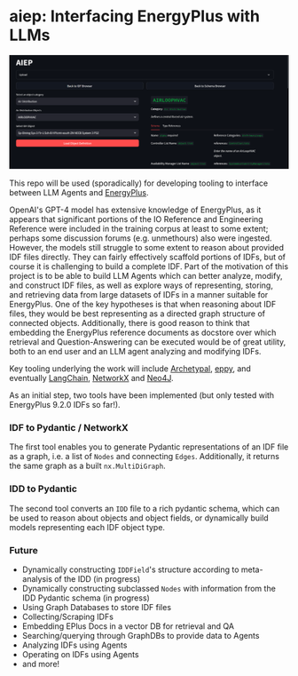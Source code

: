 # aiep: Interfacing EnergyPlus with LLMs

![UI Prototype](./imgs/ui-prototype.png)

This repo will be used (sporadically) for developing tooling to interface between LLM Agents and [EnergyPlus](http://energyplus.net).

OpenAI's GPT-4 model has extensive knowledge of EnergyPlus, as it appears that significant portions of the IO Reference and Engineering Reference were included in the training corpus at least to some extent; perhaps some discussion forums (e.g. unmethours) also were ingested. However, the models still struggle to some extent to reason about provided IDF files directly. They can fairly effectively scaffold portions of IDFs, but of course it is challenging to build a complete IDF. Part of the motivation of this project is to be able to build LLM Agents which can better analyze, modify, and construct IDF files, as well as explore ways of representing, storing, and retrieving data from large datasets of IDFs in a manner suitable for EnergyPlus. One of the key hypotheses is that when reasoning about IDF files, they would be best representing as a directed graph structure of connected objects. Additionally, there is good reason to think that embedding the EnergyPlus reference documents as docstore over which retrieval and Question-Answering can be executed would be of great utility, both to an end user and an LLM agent analyzing and modifying IDFs.

Key tooling underlying the work will include [Archetypal](https://github.com/samuelduchesne/archetypal), [eppy](https://github.com/santoshphilip/eppy), and eventually [LangChain](https://github.com/langchain-ai/langchain), [NetworkX](https://github.com/networkx/networkx) and [Neo4J](https://github.com/neo4j/neo4j).

As an initial step, two tools have been implemented (but only tested with EnergyPlus 9.2.0 IDFs so far!).

### IDF to Pydantic / NetworkX

The first tool enables you to generate Pydantic representations of an IDF file as a graph, i.e. a list of `Nodes` and connecting `Edges`. Additionally, it returns the same graph as a built `nx.MultiDiGraph`.

### IDD to Pydantic

The second tool converts an `IDD` file to a rich pydantic schema, which can be used to reason about objects and object fields, or dynamically build models representing each IDF object type.

### Future

- Dynamically constructing `IDDField`'s structure according to meta-analysis of the IDD (in progress)
- Dynamically constructing subclassed `Nodes` with information from the IDD Pydantic schema (in progress)
- Using Graph Databases to store IDF files
- Collecting/Scraping IDFs
- Embedding EPlus Docs in a vector DB for retrieval and QA
- Searching/querying through GraphDBs to provide data to Agents
- Analyzing IDFs using Agents
- Operating on IDFs using Agents
- and more!
